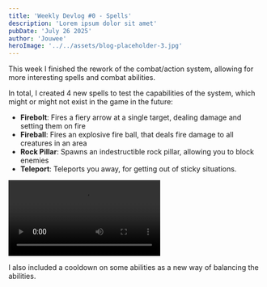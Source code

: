 ```yaml
---
title: 'Weekly Devlog #0 - Spells'
description: 'Lorem ipsum dolor sit amet'
pubDate: 'July 26 2025'
author: 'Jouwee'
heroImage: '../../assets/blog-placeholder-3.jpg'
---
```


This week I finished the rework of the combat/action system, allowing for more interesting spells and combat abilities.

In total, I created 4 new spells to test the capabilities of the system, which might or might not exist in the game in the future:
<ul>
    <li><b>Firebolt</b>: Fires a fiery arrow at a single target, dealing damage and setting them on fire</li>
    <li><b>Fireball</b>: Fires an explosive fire ball, that deals fire damage to all creatures in an area</li>
    <li><b>Rock Pillar</b>: Spawns an indestructible rock pillar, allowing you to block enemies</li>
    <li><b>Teleport</b>: Teleports you away, for getting out of sticky situations.</li>
</ul>

<video src="media/0_0_15.mp4" controls="true"></video>

I also included a cooldown on some abilities as a new way of balancing the abilities.